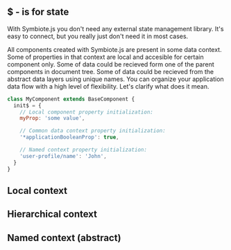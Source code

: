 ## $ - is for state

With Symbiote.js you don't need any external state management library. It's easy to connect, but you really just don't need it in most cases.

All components created with Symbiote.js are present in some data context. Some of properties in that context are local and accesible for certain component only. Some of data could be recieved form one of the parent components in document tree. Some of data could be recieved from the abstract data layers using unique names. You can organize your application data flow with a high level of flexibility. Let's clarify what does it mean.

```javascript
class MyComponent extends BaseComponent {
  init$ = {
    // Local component property initialization:
    myProp: 'some value',

    // Common data context property initialization:
    '*applicationBooleanProp': true,

    // Named context property initialization:
    'user-profile/name': 'John',
  }
}
```
## Local context

## Hierarchical context

## Named context (abstract)